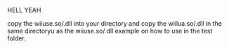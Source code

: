 HELL YEAH

copy the wiiuse.so/.dll into your directory and copy the wiilua.so/.dll in the same directoryu as the wiiuse.so/.dll  
example on how to use in the test folder.
